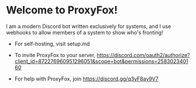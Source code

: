 # Welcome to ProxyFox!
I am a modern Discord bot written exclusively for systems, and I use webhooks to allow members of a system to show who's fronting!

- For self-hosting, visit setup.md

- To invite ProxyFox to your server, https://discord.com/oauth2/authorize?client_id=872276960951296051&scope=bot&permissions=258302340160

- For help with ProxyFox, join https://discord.gg/q3yF8ay9V7